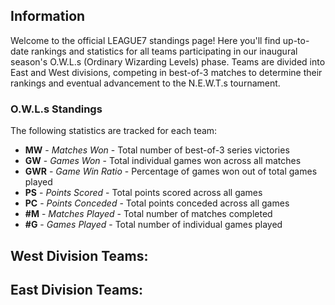 
## Information
Welcome to the official LEAGUE7 standings page! Here you'll find up-to-date rankings and statistics for all teams participating in our inaugural season's O.W.L.s (Ordinary Wizarding Levels) phase. Teams are divided into East and West divisions, competing in best-of-3 matches to determine their rankings and eventual advancement to the N.E.W.T.s tournament.

### O.W.L.s  Standings
The following statistics are tracked for each team:
- **MW** - *Matches Won* - Total number of best-of-3 series victories
- **GW** - *Games Won* - Total individual games won across all matches
- **GWR** - *Game Win Ratio* - Percentage of games won out of total games played
- **PS** - *Points Scored* - Total points scored across all games
- **PC** - *Points Conceded* - Total points conceded across all games
- **#M** - *Matches Played* - Total number of matches completed
- **#G** - *Games Played* - Total number of individual games played


## West Division Teams:
<div id="west-season-stats-table"></div>

## East Division Teams:
<div id="east-season-stats-table"></div>
